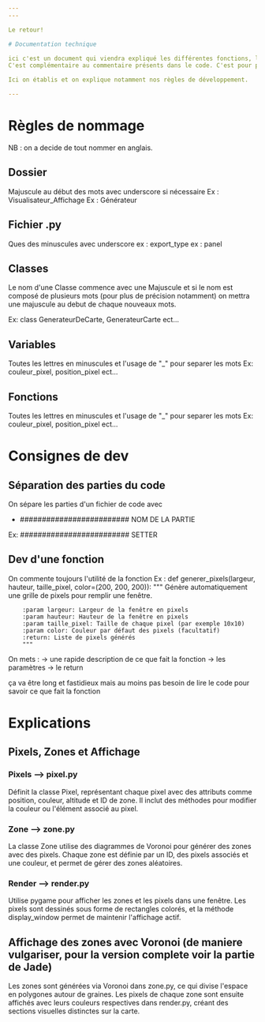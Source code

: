 ```yaml
---
---

Le retour!

# Documentation technique

ici c'est un document qui viendra expliqué les différentes fonctions, les différents éléments, les appels de fonctions, le fonctionnement des algorithmes, etc...
C'est complémentaire au commentaire présents dans le code. C'est pour permettre à quiconque souhaite s'intéresser aux détails techniques de notre projet sans lire le code.

Ici on établis et on explique notamment nos règles de développement.

---
```


# Règles de nommage

NB : on a decide de tout nommer en anglais.

## Dossier

Majuscule au début des mots avec underscore si nécessaire
Ex : Visualisateur_Affichage
Ex : Générateur

## Fichier .py

Ques des minuscules avec underscore
ex : export_type
ex : panel

## Classes

Le nom d'une Classe commence avec une Majuscule et si le nom est composé de plusieurs mots
(pour plus de précision notamment) on mettra une majuscule au debut de chaque nouveaux mots.

Ex: class GenerateurDeCarte, GenerateurCarte ect...

## Variables

Toutes les lettres en minuscules et l'usage de "\_" pour separer les mots
Ex: couleur_pixel, position_pixel ect...

## Fonctions

Toutes les lettres en minuscules et l'usage de "\_" pour separer les mots
Ex: couleur_pixel, position_pixel ect...

# Consignes de dev

## Séparation des parties du code

On sépare les parties d'un fichier de code avec

- ######################### NOM DE LA PARTIE

Ex: ######################### SETTER

## Dev d'une fonction

On commente toujours l'utilité de la fonction
Ex : def generer_pixels(largeur, hauteur, taille_pixel, color=(200, 200, 200)):
"""
Génère automatiquement une grille de pixels pour remplir une fenêtre.

        :param largeur: Largeur de la fenêtre en pixels
        :param hauteur: Hauteur de la fenêtre en pixels
        :param taille_pixel: Taille de chaque pixel (par exemple 10x10)
        :param color: Couleur par défaut des pixels (facultatif)
        :return: Liste de pixels générés
        """

On mets :
-> une rapide description de ce que fait la fonction
-> les paramètres
-> le return

ça va être long et fastidieux mais au moins pas besoin de lire le code pour savoir ce que fait la fonction

# Explications

## Pixels, Zones et Affichage

### Pixels --> pixel.py

Définit la classe Pixel, représentant chaque pixel avec des attributs comme position, couleur, altitude et ID de zone. Il inclut des méthodes pour modifier la couleur ou l'élément associé au pixel.

### Zone --> zone.py

La classe Zone utilise des diagrammes de Voronoi pour générer des zones avec des pixels. Chaque zone est définie par un ID, des pixels associés et une couleur, et permet de gérer des zones aléatoires.

### Render --> render.py

Utilise pygame pour afficher les zones et les pixels dans une fenêtre. Les pixels sont dessinés sous forme de rectangles colorés, et la méthode display_window permet de maintenir l'affichage actif.

## Affichage des zones avec Voronoi (de maniere vulgariser, pour la version complete voir la partie de Jade)

Les zones sont générées via Voronoi dans zone.py, ce qui divise l'espace en polygones autour de graines. Les pixels de chaque zone sont ensuite affichés avec leurs couleurs respectives dans render.py, créant des sections visuelles distinctes sur la carte.
